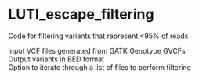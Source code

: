 # LUTI_escape_filtering
Code for filtering variants that represent &lt;95% of reads

Input VCF files generated from GATK Genotype GVCFs \
Output variants in BED format \
Option to iterate through a list of files to perform filtering 
